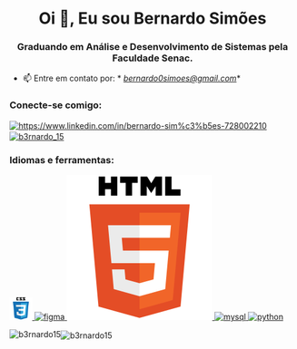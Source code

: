<h1 align="center">Oi 👋, Eu sou Bernardo Simões</h1>
<h3 align="center">Graduando em Análise e Desenvolvimento de Sistemas pela Faculdade Senac.</h3>

- 📫 Entre em contato por: * *bernardo0simoes@gmail.com**

<h3 align="left">Conecte-se comigo:</h3>
<p align="left">
<a href="https://linkedin.com/in/https:/ /www.linkedin.com/in/bernardo-sim%c3%b5es-728002210" target="blank"><img align="center" src="https://raw.githubusercontent.com/rahuldkjain/github-profile -readme-generator/master/src/images/icons/Social/linked-in-alt.svg" alt="https://www.linkedin.com/in/bernardo-sim%c3%b5es-728002210" altura="30" largura="40" /></a>
<a href="https:// discord.gg/b3rnardo_15" target="blank"><img align="center" src="https://raw.githubusercontent.com/rahuldkjain/github-profile-readme-generator/master/src/images/icons/ Social/discord.svg" alt="b3rnardo_15" height="30" width="40" /></a>
</p>

<h3 align="left">Idiomas e ferramentas:</h3>
<p align ="esquerda"> <a href="https://www.w3schools.com/css/" target="_blank" rel="noreferrer"> <img src="https://raw.githubusercontent.com/devicons/devicon/master/icons/css3/css3-original-wordmark.svg" alt="css3" width="40" height="40"/> </ a> <a href="https://www.figma.com/" target="_blank" rel="noreferrer"> <img src="https://www.vectorlogo.zone/logos/figma/figma- ícone.svg" alt="figma" largura="40" altura="40"/> </a> <a href="https://www.w3.org/html/" target="_blank" rel= "noreferrer"> <img src="https://raw.githubusercontent.com/devicons/devicon/master/icons/html5/html5-original-wordmark.svg" alt="html5" largura="40" altura="40"/> </a> <a href="https://www.mysql.com/" target="_blank" rel="noreferrer"> <img src="https: //raw.githubusercontent.com/devicons/devicon/master/icons/mysql/mysql-original-wordmark.svg" alt="mysql" largura="40" altura="40"/> </a> <a href ="https://www.python.org" target="_blank" rel="noreferrer"> <img src="https://raw.githubusercontent.com/devicons/devicon/master/icons/python/python- original.svg" alt="python" width="40" height="40"/> </a> </p>

<p><img align="left" src="https://github-readme-stats.vercel.app/api/top-langs?username=b3rnardo15&show_icons=true&locale=en&layout=compact" alt="b3rnardo15" /></p>

<p> <img align="center" src="https://github-readme-stats.vercel.app/api?username=b3rnardo15&show_icons=true&locale=en" alt="b3rnardo15" /></p>
